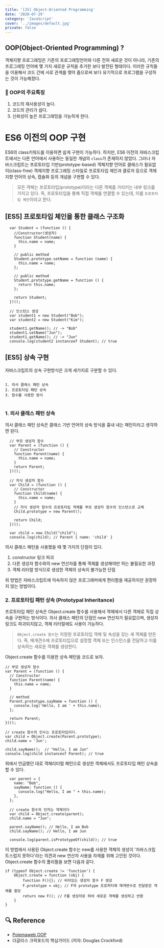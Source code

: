 ```yaml
---
title: '[JS] Object-Oriented Programming'
date: '2020-07-29'
category: 'JavaScript'
cover: '../images/default.jpg'
private: false
---
```


## OOP(Object-Oriented Programming) ?

객체지향 프로그래밍은 기존의 프로그래밍언어와 다른 전혀 새로운 것이 아니라, 기존의 프로그래밍 언어에 몇 가지 새로운 규칙을 추가한 보다 발전된 형태이다. 이러한 규칙들을 이용해서 코드 간에 서로 관계를 맺어 줌으로써 보다 유기적으로 프로그램을 구성하는 것이 가능해졌다.

### 📝 OOP의 주요특징

1. 코드의 재사용성이 높다.
2. 코드의 관리가 쉽다.
3. 신뢰성이 높은 프로그래밍을 가능하게 한다.

# ES6 이전의 OOP 구현

ES6의 class키워드를 이용하면 쉽게 구현이 가능하다. 하지만, ES6 이전의 자바스크립트에서는 다른 언어에서 사용하는 동일한 개념의 `class`가 존재하지 않았다. 그러나 자바스크립트는 프로토타입 기반(prototype-based) 객체지향 언어로 클래스가 필요없이(class-free) 객체지향 프로그래밍 스타일로 프로토타입 체인과 클로저 등으로 객체 지향 언어의 상속, 캡슐화 등의 개념을 구현할 수 있다.

> 모든 객체는 프로토타입(prototype)이라는 다른 객체를 가리키는 내부 링크를 가지고 있다. 즉, 프로토타입을 통해 직접 객체를 연결할 수 있는데, 이를 `프로토타입 체인`이라고 한다.

## [ES5] 프로토타입 체인을 통한 클래스 구조화

```
  var Student = (function () {
    //Constructor(생성자)
    function Student(name) {
      this.name = name;
    }

    // public method
    Student.prototype.setName = function (name) {
      this.name = name;
    };

    // public method
    Student.prototype.getName = function () {
      return this.name;
    };

    return Student;
  })();

  // 인스턴스 생성
  var student1 = new Student("Bob");
  var student2 = new Student("Kim");

  student1.getName(); // -> "Bob"
  student1.setName("Jun");
  student1.getName(); // -> "Jun"
  console.log(student2 instanceof Student); // true
```

## [ES5] 상속 구현

자바스크립트의 상속 구현방식은 크게 세가지로 구분할 수 있다.

<pre>
<code>
1. 의사 클래스 패턴 상속
2. 프로토타입 패턴 상속
3. 함수를 사용한 방식
</code>
</pre>

### 1. 의사 클래스 패턴 상속

의사 클래스 패턴 상속은 클래스 기반 언어의 상속 방식을 흉내 내는 패턴이라고 생각하면 된다.

```
  // 부모 생성자 함수
  var Parent = (function () {
    // Constructor
    function Parent(name) {
      this.name = name;
    }
    return Parent;
  })();

  // 자식 생성자 함수
  var Child = (function () {
    // Constructor
    function Child(name) {
      this.name = name;
    }
    // 자식 생성자 함수의 프로토타입 객체를 부모 생성자 함수의 인스턴스로 교체
    Child.prototype = new Parent();

    return Child;
  })();

  var child = new Child("child");
  console.log(child); // Parent { name: 'child' }
```

의사 클래스 패턴을 사용했을 때 몇 가지의 단점이 있다.

1. constructor 링크 파괴
2. 다른 생성자 함수와의 new 연산자를 통해 객체를 생성해야만 하는 불필요한 과정
3. 객체 리터럴 방식으로 생성한 객체의 상속이 불가능한 단점

위 방법은 자바스크립트에 익숙하지 않은 프로그래머에게 편리함을 제공하지만 권장하지 않는 방법이다.

### 2. 프로토타입 패턴 상속 (Prototypal Inheritance)

프로토타입 패턴 상속은 Object.create 함수를 사용해서 객체에서 다른 객체로 직접 상속을 구현하는 방식이다. 의사 클래스 패턴의 단점인 new 연산자가 필요없으며, 생성자 링크도 파괴되지않고, 객체 리터럴에도 사용이 가능하다.

> `Object.create 함수`는 지정된 프로토타입 객체 및 속성을 갖는 새 객체를 만든다. 즉, 매개견수에 프로토타입으로 설정할 객체 또는 인스턴스를 전달하고 이를 상속하는 새로운 객체를 생성한다.

Object.create 함수를 이용한 상속 패턴을 코드로 보자.

```
// 부모 생성자 함수
var Parent = (function () {
  // Constructor
  function Parent(name) {
    this.name = name;
  }

  // method
  Parent.prototype.sayName = function () {
    console.log('Hello, I am ' + this.name);
  };

  return Parent;
}());

// create 함수의 인수는 프로토타입이다.
var child = Object.create(Parent.prototype);
child.name = 'Jun';

child.sayName();  // "Hello, I am Jun"
console.log(child instanceof Parent); // true
```

위에서 언급했던 대로 객체리터럴 패턴으로 생성한 객체에서도 프로토타입 패턴 상속을 할 수 있다.

```
  var parent = {
    name: "Bob",
    sayName: function () {
      console.log("Hello, I am " + this.name);
    },
  };

  // create 함수의 인자는 객체이다
  var child = Object.create(parent);
  child.name = "Jun";

  parent.sayName(); // Hello, I am Bob
  child.sayName(); // Hello, I am Jun

  console.log(parent.isPrototypeOf(child)); // true
```

이 방법에서 사용된 Object.create 함수는 new를 사용한 객체의 생성이 '자바스크립트스럽지 못하다'라는 의견과 new 연산자 사용을 자제를 위해 고안된 것이다. Object.create 함수의 폴리필을 보면 다음과 같다.

```
if (typeof Object.create != 'function') {
    Object.create = function (obj) {
        function F(){}; // 비어있는 생성자 함수 F 생성
        F.prototype = obj; // F의 prototype 프로퍼티에 매개변수로 전달받은 객체를 할당
        return new F(); // F를 생성자로 하여 새로운 객체를 생성하고 반환
    }
}
```

## 🔍 Reference

- [Poiemaweb OOP](https://poiemaweb.com/js-object-oriented-programming)
- 더글라스 크락포드의 핵심가이드 (저자: Douglas Crockford)
